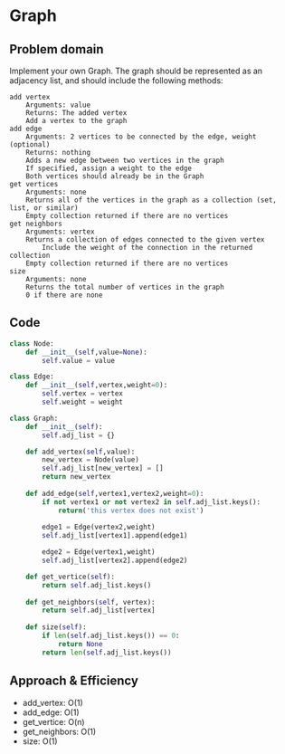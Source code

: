 # Graph
## Problem domain

Implement your own Graph. The graph should be represented as an adjacency list, and should include the following methods:

    add vertex
        Arguments: value
        Returns: The added vertex
        Add a vertex to the graph
    add edge
        Arguments: 2 vertices to be connected by the edge, weight (optional)
        Returns: nothing
        Adds a new edge between two vertices in the graph
        If specified, assign a weight to the edge
        Both vertices should already be in the Graph
    get vertices
        Arguments: none
        Returns all of the vertices in the graph as a collection (set, list, or similar)
        Empty collection returned if there are no vertices
    get neighbors
        Arguments: vertex
        Returns a collection of edges connected to the given vertex
            Include the weight of the connection in the returned collection
        Empty collection returned if there are no vertices
    size
        Arguments: none
        Returns the total number of vertices in the graph
        0 if there are none

## Code 

```python 
class Node:
    def __init__(self,value=None):
        self.value = value

class Edge:
    def __init__(self,vertex,weight=0):
        self.vertex = vertex
        self.weight = weight

class Graph:
    def __init__(self):
        self.adj_list = {}

    def add_vertex(self,value):
        new_vertex = Node(value)
        self.adj_list[new_vertex] = []
        return new_vertex
    
    def add_edge(self,vertex1,vertex2,weight=0):
        if not vertex1 or not vertex2 in self.adj_list.keys():
            return('this vertex does not exist')
        
        edge1 = Edge(vertex2,weight)
        self.adj_list[vertex1].append(edge1)

        edge2 = Edge(vertex1,weight)
        self.adj_list[vertex2].append(edge2)

    def get_vertice(self):
        return self.adj_list.keys()
    
    def get_neighbors(self, vertex):
        return self.adj_list[vertex]
    
    def size(self):
        if len(self.adj_list.keys()) == 0:
            return None
        return len(self.adj_list.keys())
```

## Approach & Efficiency
- add_vertex: O(1)
- add_edge: O(1)
- get_vertice: O(n)
- get_neighbors: O(1)
- size: O(1)